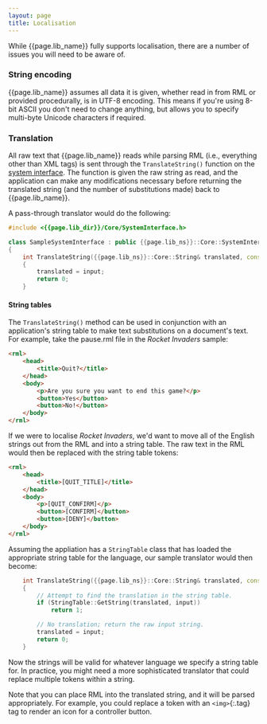 ```yaml
---
layout: page
title: Localisation
---
```


While {{page.lib_name}} fully supports localisation, there are a number of issues you will need to be aware of.

### String encoding

{{page.lib_name}} assumes all data it is given, whether read in from RML or provided procedurally, is in UTF-8 encoding. This means if you're using 8-bit ASCII you don't need to change anything, but allows you to specify multi-byte Unicode characters if required.

### Translation

All raw text that {{page.lib_name}} reads while parsing RML (i.e., everything other than XML tags) is sent through the `TranslateString()` function on the [system interface](cpp_manual/interfaces.html#the-system-interface). The function is given the raw string as read, and the application can make any modifications necessary before returning the translated string (and the number of substitutions made) back to {{page.lib_name}}.

A pass-through translator would do the following:

```cpp
#include <{{page.lib_dir}}/Core/SystemInterface.h>

class SampleSystemInterface : public {{page.lib_ns}}::Core::SystemInterface
{
	int TranslateString({{page.lib_ns}}::Core::String& translated, const {{page.lib_ns}}::Core::String& input)
	{
		translated = input;
		return 0;
	}
```

#### String tables

The `TranslateString()` method can be used in conjunction with an application's string table to make text substitutions on a document's text. For example, take the pause.rml file in the _Rocket Invaders_ sample:

```html
<rml>
	<head>
		<title>Quit?</title>
	</head>
	<body>
		<p>Are you sure you want to end this game?</p>
		<button>Yes</button>
		<button>No!</button>
	</body>
</rml>
```

If we were to localise _Rocket Invaders_, we'd want to move all of the English strings out from the RML and into a string table. The raw text in the RML would then be replaced with the string table tokens:

```html
<rml>
	<head>
		<title>[QUIT_TITLE]</title>
	</head>
	<body>
		<p>[QUIT_CONFIRM]</p>
		<button>[CONFIRM]</button>
		<button>[DENY]</button>
	</body>
</rml>
```

Assuming the appliation has a `StringTable` class that has loaded the appropriate string table for the language, our sample translator would then become:

```cpp
	int TranslateString({{page.lib_ns}}::Core::String& translated, const {{page.lib_ns}}::Core::String& input)
	{
		// Attempt to find the translation in the string table.
		if (StringTable::GetString(translated, input))
			return 1;

		// No translation; return the raw input string.
		translated = input;
		return 0;
	}
```

Now the strings will be valid for whatever language we specify a string table for. In practice, you might need a more sophisticated translator that could replace multiple tokens within a string.

Note that you can place RML into the translated string, and it will be parsed appropriately. For example, you could replace a token with an `<img>`{:.tag} tag to render an icon for a controller button.
